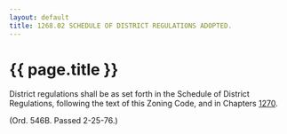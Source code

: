 ```yaml
---
layout: default 
title: 1268.02 SCHEDULE OF DISTRICT REGULATIONS ADOPTED.
---
```


{{ page.title }}
================

District regulations shall be as set forth in the Schedule of District
Regulations, following the text of this Zoning Code, and in Chapters
[1270](4dade3b7.html).

(Ord. 546B. Passed 2-25-76.)
